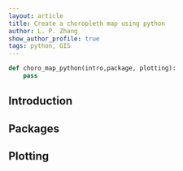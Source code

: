 ```yaml
---
layout: article
title: Create a choropleth map using python
author: L. P. Zhang
show_author_profile: true
tags: python, GIS
---
```



```python
def choro_map_python(intro,package, plotting):
	pass
```
## Introduction
## Packages
## Plotting